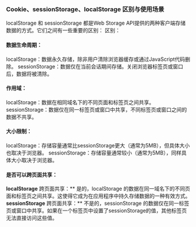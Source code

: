 
### Cookie、sessionStorage、localStorage 区别与使用场景

localStorage 和 sessionStorage 都是Web Storage API提供的两种客户端存储数据的方式。它们之间有一些重要的区别：
区别：

#### 数据生命周期：


localStorage：数据永久存储，除非用户清除浏览器缓存或通过JavaScript代码删除。
sessionStorage：数据仅在当前会话期间存储。关闭浏览器标签页或窗口后，数据将被清除。


#### 作用域：


localStorage：数据在相同域名下的不同页面和标签页之间共享。
sessionStorage：数据仅在同一标签页或窗口中共享，不同标签页或窗口之间的数据不共享。


#### 大小限制：


localStorage：存储容量通常比sessionStorage更大（通常为5MB），但具体大小也取决于浏览器。
sessionStorage：存储容量通常较小（通常为5MB），同样具体大小取决于浏览器。

#### 是否可以跨页面共享：

**localStorage** 跨页面共享：** 是的，localStorage 的数据在同一域名下的不同页面和标签页之间共享。这使得它成为在应用程序中持久存储数据的一种有效方式。
**sessionStorage** 跨页面共享：** 不是的，sessionStorage 的数据仅在同一标签页或窗口中共享。如果在一个标签页中设置了sessionStorage的值，其他标签页无法直接访问这些值。

